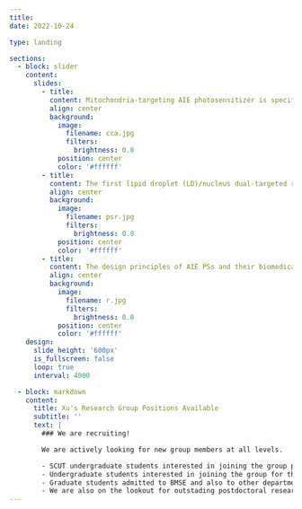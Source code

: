 ```yaml
---
title:
date: 2022-10-24

type: landing

sections:
  - block: slider
    content:
      slides:
        - title:
          content: Mitochondria-targeting AIE photosensitizer is specifically synthesized inside cancer cells, realizing precise photodynamic therapy.
          align: center
          background:
            image:
              filename: cca.jpg
              filters:
                brightness: 0.8
            position: center
            color: '#ffffff'
        - title:
          content: The first lipid droplet (LD)/nucleus dual-targeted ratiometric fluorescence probe, CQPP, for monitoring polarity change was developed.
          align: center
          background:
            image:
              filename: psr.jpg
              filters:
                brightness: 0.8
            position: center
            color: '#ffffff'
        - title:
          content: The design principles of AIE PSs and their biomedical applications are discussed in detail.
          align: center
          background:
            image:
              filename: r.jpg
              filters:
                brightness: 0.8
            position: center
            color: '#ffffff'
    design:
      slide_height: '600px'
      is_fullscreen: false
      loop: true
      interval: 4000

  - block: markdown
    content:
      title: Xu's Research Group Positions Available
      subtitle: ''
      text: |
        ### We are recruiting!

        We are actively looking for new group members at all levels.

        - SCUT undergraduate students interested in joining the group please shoot Shidang an email.
        - Undergraduate students interested in joining the group for their PhD/Master are encouraged to apply for admission to an SCUT graduate program.
        - Graduate students admitted to BMSE and also to other departments at SCUT who are interested in working with us should contact Shidang.
        - We are also on the lookout for outstading postdoctoral researchers/research assistants with a background in any combination of the following: Biology, Artificial Intelligence, Medicine, Organic Chemistry, Computational Chemistry, Materials Science, or Physics. Python chops and experience using databases are a big plus.
---
```


<style>
  .gallery-main img {
    max-width: 100%;
    height: auto;
    border: 2px solid #ddd;
    border-radius: 5px;
    box-shadow: 0 4px 8px rgba(0, 0, 0, 0.2);
    transition: opacity 2s ease-in-out;
    opacity: 1;
  }

  .gallery-thumbnails img:hover {
    transform: scale(1.1);
    border: 2px solid #ccc;
    box-shadow: 0 4px 8px rgba(0, 0, 0, 0.2);
    border-radius: 5px;
  }

  .slider-title {
    text-shadow: 2px 2px 4px rgba(0, 0, 0, 0.5);
    color: #ffffff;
  }

  .slider-background {
    background-color: rgba(0, 0, 0, 0.4);
    padding: 20px;
    border-radius: 10px;
  }
</style>

